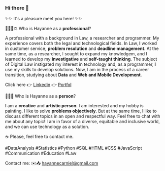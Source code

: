 ### Hi there 👋




✨✨ It's a pleasure meet you here!  ✨✨




👩🏻‍💻⚖️ Who is Hayanne as a **professional**?


A professional with a background in Law, a researcher and programmer. My experience covers both the legal and technological fields. In Law, I worked in customer service, **problem resolution** and **deadline management**. At the same time, as a researcher, I sought to expand my knowledgem, and I learned to develop my **investigative** and **self-taught thinking**. The subject of Digital Law instigated my interest in technology and, as a programmer, I use my skills to develop solutions. Now, I am in the process of a career transition, studying about **Data** and **Web and Mobile Development**.

Click here 👉 [Linkedin](https://www.linkedin.com/in/hayanne-rodrigues-carniello-cavalcante)
           👉 [Portfol](https://www.datascienceportfol.io/hayannnecarniello)



👩🏻‍💻 Who is Hayanne as a **person**?


I am a **creative** and **artistic person**. I am interested and my hobby is painting. I like to solve **problems objectively**. But at the same time, I like to discuss different topics in an open and respectful way. Feel free to chat with me about any topic! I am in favor of a diverse, equitable and inclusive world, and we can use technology as a solution.





☕️ Please, feel free to contact me.



#DataAnalysis #Statistics #Python #SQL #HTML #CSS #JavaScript #Communication #Education #Law

Contact me: 
✉️📥 hayannecarniel@gmail.com

